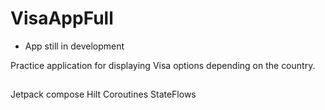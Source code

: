 # VisaAppFull
* App still in development

Practice application for displaying Visa options depending on the country.

##
Jetpack compose
Hilt
Coroutines
StateFlows
